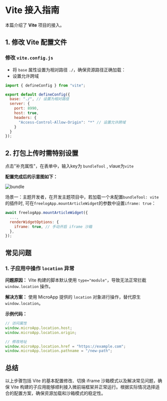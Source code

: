# Vite 接入指南

本篇介绍了 **Vite** 项目的接入。

## 1. 修改 Vite 配置文件

### 修改 `vite.config.js`

* 将 `base` 属性设置为相对路径 `./`，确保资源路径正确加载：
* 设置允许跨域

```js
import { defineConfig } from "vite";

export default defineConfig({
  base: "./", // 设置为相对路径
  server: {
    port: 8990,
    host: true,
    headers: {
      "Access-Control-Allow-Origin": "*" // 设置允许跨域
    }
  }
});
```

## 2. 打包上传时需特别设置

点击"补充属性"，在表单中，输入key为 `bundleTool` , vlaue为`vite`

**配置完成后的示意图如下：**

![bundle](../public/bundle.png)

场景一：主题开发者，在开发主题项目中，若加载一个未配置`bundleTool: vite`的插件时, 可在`freelogApp.mountArticleWidget`的参数中设置`iframe: true`：

```js
await freelogApp.mountArticleWidget({
  ...,
  renderWidgetOptions: {
    iframe: true, // 手动开启 iframe 沙箱
  },
});
```

## 常见问题

### 1. 子应用中操作 `location` 异常

**问题原因：**
Vite 构建的脚本默认使用 `type="module"`，导致无法正常拦截 `window.location` 操作。

**解决方案：**
使用 MicroApp 提供的 `location` 对象进行操作，替代原生 `window.location`。

**示例代码：**

```js
// 访问属性
window.microApp.location.host;
window.microApp.location.origin;

// 修改地址
window.microApp.location.href = "https://example.com";
window.microApp.location.pathname = "/new-path";
```

## 总结

以上步骤包括 Vite 的基本配置修改、切换 iframe 沙箱模式以及解决常见问题，确保 Vite 构建的子应用能够顺利接入微前端框架并正常运行。根据实际情况选择适合的配置方案，确保资源加载和沙箱模式的稳定性。
